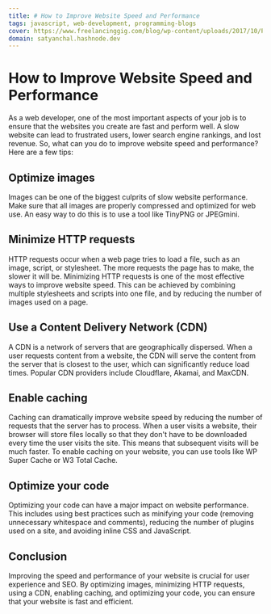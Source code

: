 ```yaml
---
title: # How to Improve Website Speed and Performance
tags: javascript, web-development, programming-blogs
cover: https://www.freelancinggig.com/blog/wp-content/uploads/2017/10/Programming-Language-for-Future.png
domain: satyanchal.hashnode.dev
--- 
```

# How to Improve Website Speed and Performance

As a web developer, one of the most important aspects of your job is to ensure that the websites you create are fast and perform well. A slow website can lead to frustrated users, lower search engine rankings, and lost revenue. So, what can you do to improve website speed and performance? Here are a few tips:

## Optimize images

Images can be one of the biggest culprits of slow website performance. Make sure that all images are properly compressed and optimized for web use. An easy way to do this is to use a tool like TinyPNG or JPEGmini.

## Minimize HTTP requests

HTTP requests occur when a web page tries to load a file, such as an image, script, or stylesheet. The more requests the page has to make, the slower it will be. Minimizing HTTP requests is one of the most effective ways to improve website speed. This can be achieved by combining multiple stylesheets and scripts into one file, and by reducing the number of images used on a page.

## Use a Content Delivery Network (CDN)

A CDN is a network of servers that are geographically dispersed. When a user requests content from a website, the CDN will serve the content from the server that is closest to the user, which can significantly reduce load times. Popular CDN providers include Cloudflare, Akamai, and MaxCDN.

## Enable caching

Caching can dramatically improve website speed by reducing the number of requests that the server has to process. When a user visits a website, their browser will store files locally so that they don't have to be downloaded every time the user visits the site. This means that subsequent visits will be much faster. To enable caching on your website, you can use tools like WP Super Cache or W3 Total Cache.

## Optimize your code

Optimizing your code can have a major impact on website performance. This includes using best practices such as minifying your code (removing unnecessary whitespace and comments), reducing the number of plugins used on a site, and avoiding inline CSS and JavaScript.

## Conclusion

Improving the speed and performance of your website is crucial for user experience and SEO. By optimizing images, minimizing HTTP requests, using a CDN, enabling caching, and optimizing your code, you can ensure that your website is fast and efficient.
